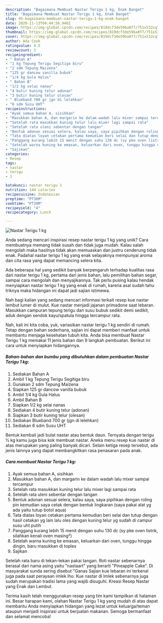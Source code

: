 ```yaml
---
description: "Bagaimana Membuat Nastar Terigu 1 kg, Enak Banget"
title: "Bagaimana Membuat Nastar Terigu 1 kg, Enak Banget"
slug: 95-bagaimana-membuat-nastar-terigu-1-kg-enak-banget
date: 2020-11-13T04:44:58.946Z
image: https://img-global.cpcdn.com/recipes/819dcf3de59ba8f7/751x532cq70/nastar-terigu-1-kg-foto-resep-utama.jpg
thumbnail: https://img-global.cpcdn.com/recipes/819dcf3de59ba8f7/751x532cq70/nastar-terigu-1-kg-foto-resep-utama.jpg
cover: https://img-global.cpcdn.com/recipes/819dcf3de59ba8f7/751x532cq70/nastar-terigu-1-kg-foto-resep-utama.jpg
author: Ada Cook
ratingvalue: 4.5
reviewcount: 3
recipeingredient:
- " Bahan A"
- "1 kg Tepung Terigu Segitiga biru"
- "2 sdm Tepung Maizena"
- "125 gr dancow vanilla bubuk"
- "1/4 kg Gula Halus"
- " Bahan B"
- "1/2 kg selai nanas"
- "4 butir kuning telur adonan"
- "3 butir kuning telur olesan"
- " Blueband 700 gr jgn di lelehkan"
- "6 sdm Susu UHT"
recipeinstructions:
- "Ayak semua bahan A, sisihkan"
- "Masukkan bahan A, dan margarin ke dalam wadah lalu mixer sampai tercampur"
- "Setelah rata masukkan kuning telur lalu mixer lagi sampai rata"
- "Setelah rata uleni sebentar dengan tangan"
- "Bentuk adonan sesuai selera, kalau saya, saya pipihkan dengan roling pin kemudian saya cetak dengan bentuk lingkaran (saya pakai alat yg ada yaitu tutup botol aqua)"
- "Tata diatas loyan cetakan pertama kemudian beri selai dan tutup dengan hasil cetakan yg lain lalu oles dengan kuning telur yg sudah di campur susu uht putih"
- "Panggang kurang lebih 15 menit dengan suhu 130 dc (sy pke oven listrik, silahkan kenali oven masing²)"
- "Setelah warna kuning ke emasan, keluarkan dari oven, tunggu hingga dingin, baru masukkan di toples"
- "Sajikan"
categories:
- Resep
tags:
- nastar
- terigu
- 1

katakunci: nastar terigu 1 
nutrition: 144 calories
recipecuisine: Indonesian
preptime: "PT36M"
cooktime: "PT39M"
recipeyield: "4"
recipecategory: Lunch

---
```



![Nastar Terigu 1 kg](https://img-global.cpcdn.com/recipes/819dcf3de59ba8f7/751x532cq70/nastar-terigu-1-kg-foto-resep-utama.jpg)

Anda sedang mencari inspirasi resep nastar terigu 1 kg yang unik? Cara membuatnya memang tidak susah dan tidak juga mudah. Kalau salah mengolah maka hasilnya tidak akan memuaskan dan justru cenderung tidak enak. Padahal nastar terigu 1 kg yang enak selayaknya mempunyai aroma dan cita rasa yang dapat memancing selera kita.

Ada beberapa hal yang sedikit banyak berpengaruh terhadap kualitas rasa dari nastar terigu 1 kg, pertama dari jenis bahan, lalu pemilihan bahan segar, sampai cara mengolah dan menyajikannya. Tak perlu pusing kalau hendak menyiapkan nastar terigu 1 kg yang enak di rumah, karena asal sudah tahu triknya maka hidangan ini dapat jadi sajian istimewa.

Nah bagi kalian yang sedang mencari informasi terkait resep kue nastar lembut lumer di mulut. Kue nastar menjadi jajanan primadone saat lebaran. Masukkan campuran tepung terigu dan susu bubuk sedikit demi sedikit, aduk dengan sendok kayu/spatula hingga tercampur rata.


Nah, kali ini kita coba, yuk, variasikan nastar terigu 1 kg sendiri di rumah. Tetap dengan bahan sederhana, sajian ini dapat memberi manfaat untuk membantu menjaga kesehatan tubuh kita. Anda bisa membuat Nastar Terigu 1 kg memakai 11 jenis bahan dan 9 langkah pembuatan. Berikut ini cara untuk menyiapkan hidangannya.

<!--inarticleads1-->

##### Bahan-bahan dan bumbu yang dibutuhkan dalam pembuatan Nastar Terigu 1 kg:

1. Sediakan  Bahan A
1. Ambil 1 kg Tepung Terigu Segitiga biru
1. Gunakan 2 sdm Tepung Maizena
1. Siapkan 125 gr dancow vanilla bubuk
1. Ambil 1/4 kg Gula Halus
1. Ambil  Bahan B
1. Siapkan 1/2 kg selai nanas
1. Sediakan 4 butir kuning telur (adonan)
1. Siapkan 3 butir kuning telur (olesan)
1. Sediakan  Blueband 700 gr (jgn di lelehkan)
1. Sediakan 6 sdm Susu UHT


Bentuk kembali jadi bulat nastar atau bentuk daun. Ternyata dengan terigu ½ kg kamu juga bisa kok membuat nastar. Aneka menu resep kue nastar di atas merupakan yang paling banyak dicari. Selain ketiga resep tersebut, ada jenis lainnya yang dapat membangkitkan rasa penasaran pada anak. 

<!--inarticleads2-->

##### Cara membuat Nastar Terigu 1 kg:

1. Ayak semua bahan A, sisihkan
1. Masukkan bahan A, dan margarin ke dalam wadah lalu mixer sampai tercampur
1. Setelah rata masukkan kuning telur lalu mixer lagi sampai rata
1. Setelah rata uleni sebentar dengan tangan
1. Bentuk adonan sesuai selera, kalau saya, saya pipihkan dengan roling pin kemudian saya cetak dengan bentuk lingkaran (saya pakai alat yg ada yaitu tutup botol aqua)
1. Tata diatas loyan cetakan pertama kemudian beri selai dan tutup dengan hasil cetakan yg lain lalu oles dengan kuning telur yg sudah di campur susu uht putih
1. Panggang kurang lebih 15 menit dengan suhu 130 dc (sy pke oven listrik, silahkan kenali oven masing²)
1. Setelah warna kuning ke emasan, keluarkan dari oven, tunggu hingga dingin, baru masukkan di toples
1. Sajikan


Setelah rata baru di tekan-tekan pakai tangan. Roti nastar sebenarnya berasal dari nama asing yaitu &#34;nastaart&#34; yang berarti &#34;Pineapple Cake&#34;. Di masyarakat sunda sering disebut &#34;Ganas Sajian kue lebaran ini terkenal juga pada saat perayaan imlek lho. Kue nastar di Imlek sebenarnya juga sudah merupakan tradisi lama yang wajib disuguhi. Kreasi Resep Nastar yang Enak dan Lembut. 

Terima kasih telah menggunakan resep yang tim kami tampilkan di halaman ini. Besar harapan kami, olahan Nastar Terigu 1 kg yang mudah di atas dapat membantu Anda menyiapkan hidangan yang lezat untuk keluarga/teman ataupun menjadi inspirasi untuk berjualan makanan. Semoga bermanfaat dan selamat mencoba!

